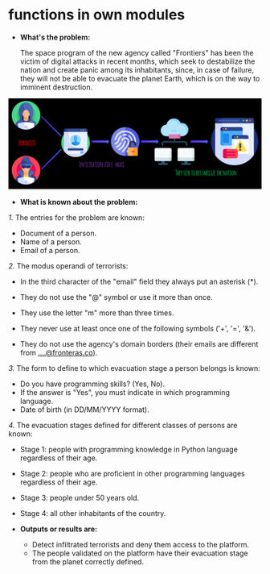 # functions in own modules


- **What's the problem:**

    The space program of the new agency called "Frontiers" has been the victim of digital attacks in recent months, which seek to destabilize the nation and create panic among its inhabitants, since, in case of failure, they will not be able to evacuate the planet Earth, which is on the way to imminent destruction.
    
![Figure_](media/Figure_.png)

- **What is known about the problem:**

*1.* The entries for the problem are known:
   - Document of a person.
   - Name of a person.
   - Email of a person.

*2.* The modus operandi of terrorists:
   - In the third character of the "email" field they always put an asterisk (*).

   - They do not use the "@" symbol or use it more than once.
   - They use the letter "m" more than three times.
   - They never use at least once one of the following symbols ('+', '=', '&').
   - They do not use the agency's domain borders (their emails are different from ....@fronteras.co).

*3.* The form to define to which evacuation stage a person belongs is known:

   - Do you have programming skills? (Yes, No).
   - If the answer is "Yes", you must indicate in which programming language.
   - Date of birth (in DD/MM/YYYY format).

*4.* The evacuation stages defined for different classes of persons are known:

   - Stage 1: people with programming knowledge in Python language regardless of their age.
   - Stage 2: people who are proficient in other programming languages regardless of their age.
   - Stage 3: people under 50 years old.
   - Stage 4: all other inhabitants of the country.

- **Outputs or results are:**

   - Detect infiltrated terrorists and deny them access to the platform.
   - The people validated on the platform have their evacuation stage from the planet correctly defined.



